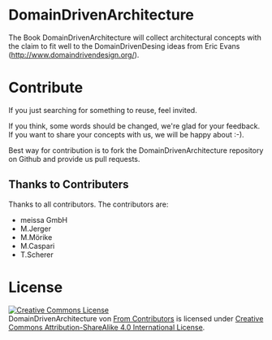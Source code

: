 # DomainDrivenArchitecture

The Book DomainDrivenArchitecture will collect architectural concepts with the claim to fit well to the DomainDrivenDesing ideas from Eric Evans (http://www.domaindrivendesign.org/).

# Contribute
If you just searching for something to reuse, feel invited. 

If you think, some words should be changed, we're glad for your feedback. 
If you want to share your concepts with us, we will be happy about :-).

Best way for contribution is to fork the DomainDrivenArchitecture repository on Github and provide us pull requests.

## Thanks to Contributers
Thanks to all contributors. The contributors are:
 * meissa GmbH	
 * M.Jerger
 * M.Mörike
 * M.Caspari
 * T.Scherer

# License

<a rel="license" href="http://creativecommons.org/licenses/by-sa/4.0/"><img alt="Creative Commons License" style="border-width:0" src="https://i.creativecommons.org/l/by-sa/4.0/88x31.png" /></a><br /><span xmlns:dct="http://purl.org/dc/terms/" property="dct:title">DomainDrivenArchitecture</span> von <a xmlns:cc="http://creativecommons.org/ns#" href="http://wiki.meissa-gmbh.de" property="cc:attributionName" rel="cc:attributionURL">From Contributors</a> is licensed under <a rel="license" href="http://creativecommons.org/licenses/by-sa/4.0/">Creative Commons Attribution-ShareAlike 4.0 International License</a>.
